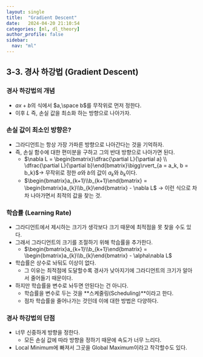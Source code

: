 ```yaml
---
layout: single
title:  "Gradient Descent"
date:   2024-04-20 21:10:54 
categories: [ml, dl_theory]
author_profile: false
sidebar:
  nav: "ml"
---
```

## 3-3. 경사 하강법 (Gradient Descent)

### 경사 하강법의 개념

- $ax+b$의 식에서 $a,\space b$를 무작위로 먼저 정한다.
- 이후 $L$ 즉, 손실 값을 최소화 하는 방향으로 나아가자.

### 손실 값이 최소인 방향은?

- 그라디언트는 항상 가장 가파른 방향으로 나아간다는 것을 기억하자.
- 즉, 손실 함수에 대한 편미분을 구하고 그의 반대 방향으로 나아가면 된다.
    - $\nabla L = \begin{bmatrix}\dfrac{\partial L}{\partial a} \\ \dfrac{\partial L}{\partial b}\end{bmatrix}\bigg\rvert_{a = a_k, b = b_k}$→ 무작위로 정한 $a$와 $b$의 값이 $a_k$와 $b_k$이다.
    - $\begin{bmatrix}a_{k+1}\\b_{k+1}\end{bmatrix} = \begin{bmatrix}a_{k}\\b_{k}\end{bmatrix} - \nabla L$   → 이런 식으로 차차 나아가면서 최적의 값을 찾는 것.

### 학습률 (Learning Rate)

- 그라디언트에서 제시하는 크기가 생각보다 크기 때문에 최적점을 못 찾을 수도 있다.
- 그래서 그라디언트의 크기를 조절하기 위해 학습률을 추가한다.
    - $\begin{bmatrix}a_{k+1}\\b_{k+1}\end{bmatrix} = \begin{bmatrix}a_{k}\\b_{k}\end{bmatrix} - \alpha\nabla L$
- 학습률은 상수로 놔둬도 이상이 없다.
    - 그 이유는 최적점에 도달할수록 경사가 낮아지기에 그라디언트의 크기가 알아서 줄어들기 때문이다.
- 하지만 학습률을 변수로 놔두면 안된다는 건 아니다.
    - 학습률을 변수로 두는 것을 **스케줄링(Scheduling)**이라고 한다.
    - 점차 학습률을 줄어나가는 것인데 이에 대한 방법은 다양하다.

### 경사 하강법의 단점

- 너무 신중하게 방향을 정한다.
    - 모든 손실 값에 따라 방향을 정하기 때문에 속도가 너무 느리다.
- Local Minimum에 빠져서 그곳을 Global Maximum이라고 착각할수도 있다.